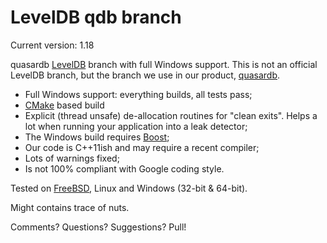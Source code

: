 LevelDB qdb branch
==================

Current version: 1.18

quasardb [LevelDB](http://code.google.com/p/leveldb/) branch with full Windows support. This is not an official LevelDB branch, but the branch we use in our product, [quasardb](https://www.quasardb.net/).

* Full Windows support: everything builds, all tests pass;
* [CMake](http://www.cmake.org/) based build
* Explicit (thread unsafe) de-allocation routines for "clean exits". Helps a lot when running your application into a leak detector;
* The Windows build requires [Boost](http://www.boost.org/); 
* Our code is C++11ish and may require a recent compiler;
* Lots of warnings fixed;
* Is not 100% compliant with Google coding style.

Tested on [FreeBSD](http://www.freebsd.org/), Linux and Windows (32-bit & 64-bit).

Might contains trace of nuts.

Comments? Questions? Suggestions? Pull!
